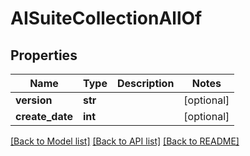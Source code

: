 # AISuiteCollectionAllOf


## Properties
Name | Type | Description | Notes
------------ | ------------- | ------------- | -------------
**version** | **str** |  | [optional] 
**create_date** | **int** |  | [optional] 

[[Back to Model list]](../README.md#documentation-for-models) [[Back to API list]](../README.md#documentation-for-api-endpoints) [[Back to README]](../README.md)


